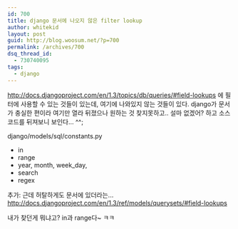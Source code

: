 ```yaml
---
id: 700
title: django 문서에 나오지 않은 filter lookup
author: whitekid
layout: post
guid: http://blog.woosum.net/?p=700
permalink: /archives/700
dsq_thread_id:
  - 730740095
tags:
  - django
---
```

http://docs.djangoproject.com/en/1.3/topics/db/queries/#field-lookups 에 필터에 사용할 수 있는 것들이 있는데, 여기에 나와있지 않는 것들이 있다. django가 문서가 충실한 편이라 여기만 열라 뒤졌으나 원하는 것 찾지못하고.. 설마 없겠어? 하고 소스코드를 뒤져보니 보인다... ^^;

django/models/sql/constants.py

  * in
  * range
  * year, month, week_day,
  * search
  * regex

추가: 근데 허탈하게도 문서에 있더라는... http://docs.djangoproject.com/en/1.3/ref/models/querysets/#field-lookups

내가 찾던게 뭐냐고? in과 range다~ ㅋㅋ